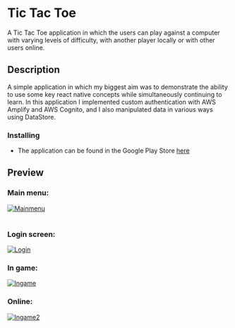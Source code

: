 # Tic Tac Toe

A Tic Tac Toe application in which the users can play against a computer with varying levels of difficulty, with another player locally or with other users online.

## Description

A simple application in which my biggest aim was to demonstrate the ability to use some key react native concepts while simultaneously continuing to learn. 
In this application I implemented custom authentication with AWS Amplify and AWS Cognito, and I also manipulated data in various ways using DataStore.

### Installing

* The application can be found in the Google Play Store [here](https://play.google.com/store/apps/details?id=com.pdob.tictactoe)

## Preview

<h3>Main menu: </h3>

<a href="https://ibb.co/9yNgJqW"><img src="https://i.ibb.co/ygXPD8q/Mainmenu.jpg" alt="Mainmenu" border="0"></a><br /><a target='_blank' href='https://pl.imgbb.com/'></a><br />

<h3>Login screen: </h3>

<a href="https://ibb.co/7JpBkqh"><img src="https://i.ibb.co/xSgwFNZ/Login.jpg" alt="Login" border="0"></a>

<h3>In game: </h3>

<a href="https://ibb.co/XFyzCcq"><img src="https://i.ibb.co/qm0RrTv/Ingame.jpg" alt="Ingame" border="0"></a>

<h3>Online: </h3>

<a href="https://ibb.co/bBNLMvF"><img src="https://i.ibb.co/Z8cKpgS/Ingame2.jpg" alt="Ingame2" border="0"></a>


